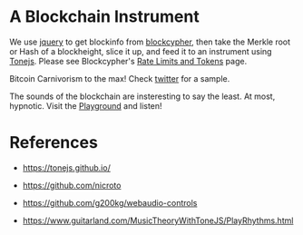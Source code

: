 # A Blockchain Instrument

We use [jquery](https://api.jquery.com/jquery.getjson/) to get blockinfo from [blockcypher](https://www.blockcypher.com/dev/bitcoin/#blockchain-api), then take the Merkle root or Hash of a blockheight, slice it up, and feed it to an instrument using [Tonejs](https://tonejs.github.io/). Please see Blockcypher's [Rate Limits and Tokens](https://www.blockcypher.com/dev/bitcoin/#rate-limits-and-tokens) page.

Bitcoin Carnivorism to the max!
Check [twitter](https://twitter.com/bitcoinaudio?lang=en) for a sample.

The sounds of the blockchain are insteresting to say the least. At most, hypnotic. 
Visit the [Playground](https://bitcoinaudio.github.io/) and listen!


# References
* https://tonejs.github.io/

* https://github.com/nicroto

* https://github.com/g200kg/webaudio-controls

* https://www.guitarland.com/MusicTheoryWithToneJS/PlayRhythms.html

